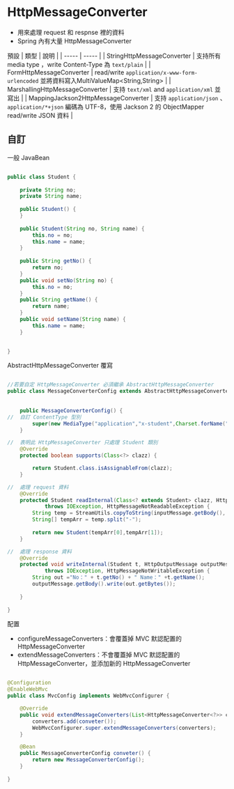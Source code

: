 # HttpMessageConverter

* 用來處理 request 和 respnse 裡的資料
* Spring 內有大量 HttpMessageConverter

預設
| 類型 | 說明 |
| ----- | ----- |
| StringHttpMessageConverter | 支持所有 media type ，write Content-Type 為 `text/plain` |
| FormHttpMessageConverter | read/write `application/x-www-form-urlencoded` 並將資料寫入MultiValueMap<String,String> |
| MarshallingHttpMessageConverter | 支持 `text/xml` and `application/xml` 並寫出 |
| MappingJackson2HttpMessageConverter | 支持 `application/json` 、 `application/*+json` 編碼為 UTF-8，使用 Jackson 2 的 ObjectMapper read/write JSON 資料 |

## 自訂

一般 JavaBean 

```java

public class Student {
	
	private String no;
	private String name;
	
	public Student() {
	}
	
	public Student(String no, String name) {
		this.no = no;
		this.name = name;
	}
	
	public String getNo() {
		return no;
	}
	public void setNo(String no) {
		this.no = no;
	}
	public String getName() {
		return name;
	}
	public void setName(String name) {
		this.name = name;
	}
	

}

```

AbstractHttpMessageConverter 覆寫

```java

//若要自定 HttpMessageConverter 必須繼承 AbstractHttpMessageConverter
public class MessageConverterConfig extends AbstractHttpMessageConverter<Student> {
	
	
	public MessageConverterConfig() {
//	自訂 ContentType 型別
		super(new MediaType("application","x-student",Charset.forName("UTF-8")));
	}

//	表明此 HttpMessageConverter 只處理 Student 類別
	@Override
	protected boolean supports(Class<?> clazz) {

		return Student.class.isAssignableFrom(clazz);
	}

//	處理 request 資料
	@Override
	protected Student readInternal(Class<? extends Student> clazz, HttpInputMessage inputMessage)
			throws IOException, HttpMessageNotReadableException {
		String temp = StreamUtils.copyToString(inputMessage.getBody(), Charset.forName("UTF-8"));
		String[] tempArr = temp.split("-");
		
		return new Student(tempArr[0],tempArr[1]);
	}

//	處理 response 資料
	@Override
	protected void writeInternal(Student t, HttpOutputMessage outputMessage)
			throws IOException, HttpMessageNotWritableException {
		String out ="No：" + t.getNo() + " Name：" +t.getName();
		outputMessage.getBody().write(out.getBytes());
		
	}
	
} 

```

配置

* configureMessageConverters：會覆蓋掉 MVC 默認配置的 HttpMessageConverter
* extendMessageConverters：不會覆蓋掉 MVC 默認配置的 HttpMessageConverter，並添加新的 HttpMessageConverter

```java

@Configuration
@EnableWebMvc
public class MvcConfig implements WebMvcConfigurer {

	@Override
	public void extendMessageConverters(List<HttpMessageConverter<?>> converters) {
		converters.add(conveter());
		WebMvcConfigurer.super.extendMessageConverters(converters);
	}

	@Bean
	public MessageConverterConfig conveter() {
		return new MessageConverterConfig();
	}
	
}

```